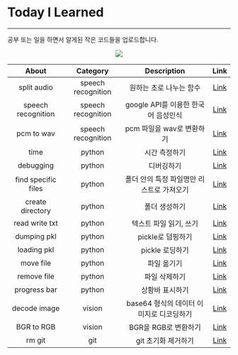 # Today I Learned
---
공부 또는 일을 하면서 알게된 작은 코드들을 업로드합니다.<br>

<p align="center">
  <a href="https://hits.seeyoufarm.com"><img src="https://hits.seeyoufarm.com/api/count/incr/badge.svg?url=https%3A%2F%2Fgithub.com%2Frimiiii%2FTIL&count_bg=%23F65C00&title_bg=%23555555&icon=&icon_color=%23E7E7E7&title=hits&edge_flat=false"/></a></a>
</p>


| About       | Category           | Description | Link |
|:-------------:|:--------------------:|:-------------:|:------:|
| split audio | speech recognition |원하는 초로 나누는 함수|  [Link](https://github.com/rimiiii/TIL/blob/main/Speech-Recognition/split_audio.py)    |
| speech recognition | speech recognition |google API를 이용한 한국어 음성인식 | [Link](https://github.com/rimiiii/TIL/blob/main/Speech-Recognition/speech_recognition.py) |
| pcm to wav  | speech recognition | pcm 파일을 wav로 변환하기| [Link](https://github.com/rimiiii/TIL/blob/main/Speech-Recognition/pcm2wav.py) |
| time | python | 시간 측정하기 | [Link](https://github.com/rimiiii/TIL/blob/main/Python/time.py) |
| debugging | python | 디버깅하기 | [Link](https://github.com/rimiiii/TIL/blob/main/Python/debugging.py) |
| find specific files | python | 폴더 안의 특정 파일명만 리스트로 가져오기 | [Link](https://github.com/rimiiii/TIL/blob/main/Python/find_specific_files.py) |
| create directory | python | 폴더 생성하기 | [Link](https://github.com/rimiiii/TIL/blob/main/Python/create_directory.py) |
| read write txt | python | 텍스트 파일 읽기, 쓰기 | [Link](https://github.com/rimiiii/TIL/blob/main/Python/read_write_txt.py) |
| dumping pkl | python | pickle로 덤핑하기 | [Link](https://github.com/rimiiii/TIL/blob/main/Python/dumping_pkl.py) |
| loading pkl | python | pickle 로딩하기 | [Link](https://github.com/rimiiii/TIL/blob/main/Python/loading_pkl.py) |
| move file | python | 파일 옮기기 | [Link](https://github.com/rimiiii/TIL/blob/main/Python/mv_file.py) |
| remove file | python | 파일 삭제하기 | [Link](https://github.com/rimiiii/TIL/blob/main/Python/remove_file.py) |
| progress bar | python | 상황바 표시하기 | [Link](https://github.com/rimiiii/TIL/blob/main/Python/tqdm.py) |
| decode image | vision | base64 형식의 데이터 이미지로 디코딩하기 | [Link](https://github.com/rimiiii/TIL/blob/main/Python/image_decoding.py) |
| BGR to RGB | vision | BGR을 RGB로 변환하기 | [Link](https://github.com/rimiiii/TIL/blob/main/Python/BGR2RGB.py) |
| rm git | git | git 초기화 제거하기 | [Link](https://github.com/rimiiii/TIL/blob/main/Git/remove_init.sh) |
